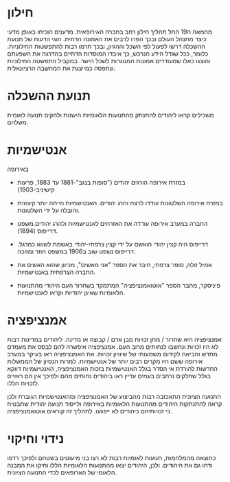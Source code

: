 # חילון
מהמאה ה19 החל תהליך חילון רחב בחברה האירופאית. מדענים הוכיחו באופן מדעי כיצד מתנהל העולם ובכך הפרו לרבים את האמונה הדתית. הוגי הדעות של תנועת ההשכלה דרשו לפעול לפי השכל וההגיון, ובכך תרמו רבות להתפשטות החילוניות. כלומר, ככל שגדל הידע הנרכש, כך איבדו המוסדות הדתיים בהדרגה את השפעתם והוצגו כאלו שמעודדים אמונות המנוגדות לשכל הישר. במקביל התפשטה החילוניות ונתפסה כמייצגת את המחשבה הרציונאלית.


# תנועת ההשכלה
משכילים קראו ליהודים להתנתק מהתנועות הלאומיות הישנות ולהקים תנועה לאומית משלהם.
​

# אנטישמיות
באירופה
* במזרח אירופה הורגים יהודים ("סופות בנגב"-1881 עד 1883, פרעות קישיניב-1903)
* במזרח אירופה השלטונות עודדו לרצח והרג יהודים. האנטישמיות הייתה יותר קיצונית והובלה על ידי השלטונות.
* החברה במערב אירופה עודדה את האזרחים לאנטישמיות ולהרג יהודים.משפט דרייפוס (1894).
* דרייפוס היה קצין יהודי הואשם על ידי קצין צרפתי-יהודי באשמת לשווא כמרגל. דרייפוס נשפט שוב ב1906 במשפט חוזר ומזוכה.

* אמיל זולה, סופר צרפתי, חיבר את הספר "אני מאשים", מכיוון שהוא האשים את החברה הצרפתית באנטישמיות.
* פיניסקר, מחבר הספר "אוטואמנציפציה" המתמקד בשחרור העם היהודי מהתנועות הלאומיות שאינן יהודיות וקראו לאנטישמיות.


# אמנציפציה
אמנציפציה היא שחרור / מתן זכויות מבן אדם / קבוצה או מדינה. ליהודים במדינות רבות לא היו זכויות ונחשבו לנחותים מרוב העם. אמנציפציה איפשרה להם לבסס את מעמדם מחדש והביאה לקידום משמעותי של שיוויון זכויות. את האמנציפציה ראו בעיקר במערב אירופה ששם היו מקרים רבים יותר של אנטישמיות. למרות הנסיון של הממשלות החדשות להורדת אי הסדר בגלל האנטישמיות בזכות האמנציפציה, האנטישמיות דווקא בגלל שחלקים נרחבים בעמים עדיין ראו ביהודים נחותים מהם ולפיכך אין הם ראויים לזכויות הללו.

התנועה הציונית התאכזבה רבות מהביצוע של האמנציפציה ומהאנטישמיות הגוברת ולכן קראה להתנתקות היהודים מהתנועות הלאומיות באירופה ולייסוד תנועה יהודית שתבטיח כי זכויותיהם כיהודים לא ייפגעו. לתהליך זה קוראים אוטואמנציפציה.


# נידוי וחיקוי
כתוצאה מהמלחמות, תנועות לאומיות רבות לא רצו בני מיעוטים בשטחם ולפיכך רדפו ודחו גם את היהודים. ולכן, היהודים יצאו מהתנועות הלאומיות הללו וחיקו את המבנה הלאומי של הארופאים לכדי התנועה הציונית.